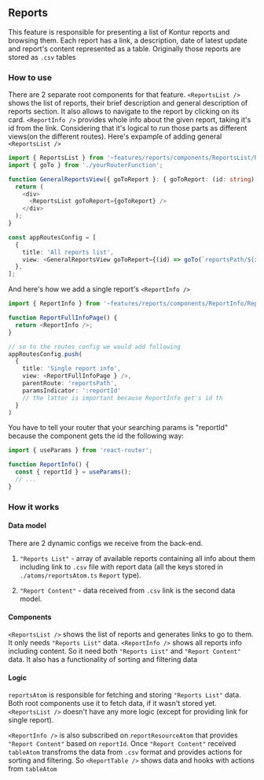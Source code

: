 ## Reports

This feature is responsible for presenting a list of Kontur reports and browsing them.
Each report has a link, a description, date of latest update and report's content represented as a table. Originally those reports are stored as `.csv` tables

### How to use

There are 2 separate root components for that feature.
`<ReportsList />` shows the list of reports, their brief description and general description of reports section. It also allows to navigate to the report by clicking on its card.
`<ReportInfo />` provides whole info about the given report, taking it's id from the link.
Considering that it's logical to run those parts as different views(on the different routes).
Here's expample of adding general `<ReportsList />`

```ts
import { ReportsList } from '~features/reports/components/ReportsList/ReportsList';
import { goTo } from './yourRouterFunction';

function GeneralReportsView({ goToReport }: { goToReport: (id: string) => void }) {
  return (
    <div>
      <ReportsList goToReport={goToReport} />
    </div>
  );
}

const appRoutesConfig = [
  {
    title: 'All reports list',
    view: <GeneralReportsView goToReport={(id) => goTo(`reportsPath/${id}`)} />,
  },
];
```

And here's how we add a single report's `<ReportInfo />`

```ts
import { ReportInfo } from '~features/reports/components/ReportInfo/ReportInfo';

function ReportFullInfoPage() {
  return <ReportInfo />;
}

// so to the routes config we would add following
appRoutesConfig.push(
  {
    title: 'Single report info',
    view: <ReportFullInfoPage } />,
    parentRoute: 'reportsPath',
    paramsIndicator: ':reportId'
    // the latter is important because ReportInfo get's id th
  }
)
```

You have to tell your router that your searching params is "reportId" because the component gets the id the following way:

```ts
import { useParams } from 'react-router';

function ReportInfo() {
  const { reportId } = useParams();
  // ...
}
```

### How it works

#### Data model

There are 2 dynamic configs we receive from the back-end.

1. `"Reports List"` - array of available reports containing all info about them including link to `.csv` file with report data (all the keys stored in `./atoms/reportsAtom.ts` `Report` type).

2. `"Report Content"` - data received from `.csv` link is the second data model.

#### Components

`<ReportsList />` shows the list of reports and generates links to go to them. It only needs `"Reports List"` data.
`<ReportInfo />` shows all reports info including content. So it need both `"Reports List"` and `"Report Content"` data. It also has a functionality of sorting and filtering data

#### Logic

`reportsAtom` is responsible for fetching and storing `"Reports List"` data. Both root components use it to fetch data, if it wasn't stored yet. `<ReportsList />` doesn't have any more logic (except for providing link for single report).

`<ReportInfo />` is also subscribed on `reportResourceAtom` that provides `"Report Content"` based on `reportId`.
Once `"Report Content"` received `tableAtom` transfroms the data from `.csv` format and provides actions for sorting and filtering.
So `<ReportTable />` shows data and hooks with actions from `tableAtom`
